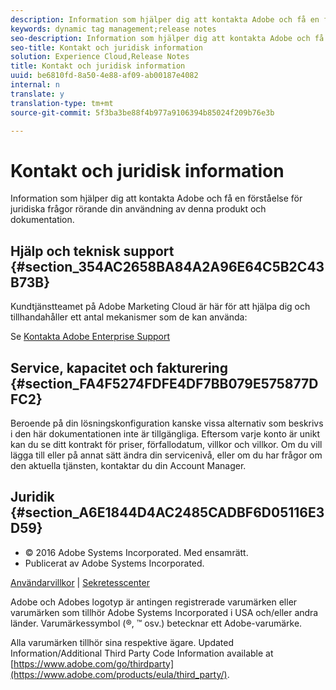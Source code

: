 ```yaml
---
description: Information som hjälper dig att kontakta Adobe och få en förståelse för juridiska frågor rörande din användning av denna produkt och dokumentation.
keywords: dynamic tag management;release notes
seo-description: Information som hjälper dig att kontakta Adobe och få en förståelse för juridiska frågor rörande din användning av denna produkt och dokumentation.
seo-title: Kontakt och juridisk information
solution: Experience Cloud,Release Notes
title: Kontakt och juridisk information
uuid: be6810fd-8a50-4e88-af09-ab00187e4082
internal: n
translate: y
translation-type: tm+mt
source-git-commit: 5f3ba3be88f4b977a9106394b85024f209b76e3b

---
```



# Kontakt och juridisk information

Information som hjälper dig att kontakta Adobe och få en förståelse för juridiska frågor rörande din användning av denna produkt och dokumentation.


## Hjälp och teknisk support {#section_354AC2658BA84A2A96E64C5B2C43B73B}

Kundtjänstteamet på Adobe Marketing Cloud är här för att hjälpa dig och tillhandahåller ett antal mekanismer som de kan använda:

Se [Kontakta Adobe Enterprise Support](https://helpx.adobe.com/contact/enterprise-support.ec.html)

## Service, kapacitet och fakturering {#section_FA4F5274FDFE4DF7BB079E575877DFC2}

Beroende på din lösningskonfiguration kanske vissa alternativ som beskrivs i den här dokumentationen inte är tillgängliga. Eftersom varje konto är unikt kan du se ditt kontrakt för priser, förfallodatum, villkor och villkor. Om du vill lägga till eller på annat sätt ändra din servicenivå, eller om du har frågor om den aktuella tjänsten, kontaktar du din Account Manager.

<!--
## Feedback {#section_8154D6D712054220A90D85FA8E92933E}
Adobe Systems welcome any suggestions or feedback regarding this solution. You can add enhancement ideas and suggestions for the Analytics suite to our [Customer Idea Exchange](https://my.omniture.com/login/?r=%2Fp%2Fsuite%2Fcurrent%2Findex.html%3Fa%3DIdeasExchange.Redirect%26redirectreason%3Dnotregistered%26referer%3Dhttp%253A%252F%252Fideas.omniture.com%252Ft5%252FAdobe-Idea-Exchange-for-Omniture%252Fidb-p%252FIdeaExchange3). -->

## Juridik {#section_A6E1844D4AC2485CADBF6D05116E3D59}


<ul class="simplelist"> 
 <li> © 2016 Adobe Systems Incorporated. Med ensamrätt. </li> 
 <li> Publicerat av Adobe Systems Incorporated. </li> 
</ul>

[Användarvillkor](https://www.adobe.com/go/marketingcloud_terms_of_use) | [Sekretesscenter](https://www.adobe.com/privacy/policy.html)

Adobe och Adobes logotyp är antingen registrerade varumärken eller varumärken som tillhör Adobe Systems Incorporated i USA och/eller andra länder. Varumärkessymbol (®, ™ osv.) betecknar ett Adobe-varumärke.

Alla varumärken tillhör sina respektive ägare. Updated Information/Additional Third Party Code Information available at [https://www.adobe.com/go/thirdparty](https://www.adobe.com/products/eula/third_party/).
